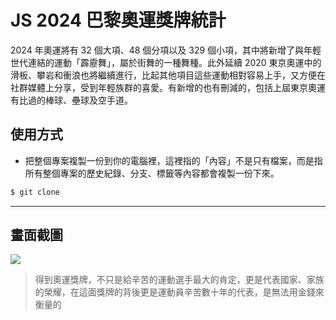 # JS 2024 巴黎奧運獎牌統計

2024 年奧運將有 32 個大項、48 個分項以及 329 個小項，其中將新增了與年輕世代連結的運動「霹靂舞」，屬於街舞的一種舞種。此外延續 2020 東京奧運中的滑板、攀岩和衝浪也將繼續進行，比起其他項目這些運動相對容易上手，又方便在社群媒體上分享，受到年輕族群的喜愛。有新增的也有刪減的，包括上屆東京奧運有比過的棒球、壘球及空手道。

## 使用方式
- 把整個專案複製一份到你的電腦裡，這裡指的「內容」不是只有檔案，而是指所有整個專案的歷史紀錄、分支、標籤等內容都會複製一份下來。
```sh
$ git clone
```

----

## 畫面截圖
![](https://i.imgur.com/Bxig0n5.gif)
> 得到奧運獎牌，不只是給辛苦的運動選手最大的肯定，更是代表國家、家族的榮耀，在這面獎牌的背後更是運動員辛苦數十年的代表，是無法用金錢來衡量的
